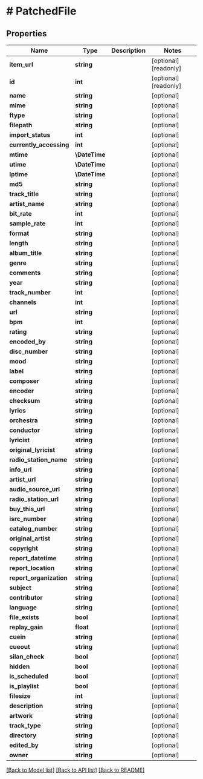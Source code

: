 # # PatchedFile

## Properties

Name | Type | Description | Notes
------------ | ------------- | ------------- | -------------
**item_url** | **string** |  | [optional] [readonly]
**id** | **int** |  | [optional] [readonly]
**name** | **string** |  | [optional]
**mime** | **string** |  | [optional]
**ftype** | **string** |  | [optional]
**filepath** | **string** |  | [optional]
**import_status** | **int** |  | [optional]
**currently_accessing** | **int** |  | [optional]
**mtime** | **\DateTime** |  | [optional]
**utime** | **\DateTime** |  | [optional]
**lptime** | **\DateTime** |  | [optional]
**md5** | **string** |  | [optional]
**track_title** | **string** |  | [optional]
**artist_name** | **string** |  | [optional]
**bit_rate** | **int** |  | [optional]
**sample_rate** | **int** |  | [optional]
**format** | **string** |  | [optional]
**length** | **string** |  | [optional]
**album_title** | **string** |  | [optional]
**genre** | **string** |  | [optional]
**comments** | **string** |  | [optional]
**year** | **string** |  | [optional]
**track_number** | **int** |  | [optional]
**channels** | **int** |  | [optional]
**url** | **string** |  | [optional]
**bpm** | **int** |  | [optional]
**rating** | **string** |  | [optional]
**encoded_by** | **string** |  | [optional]
**disc_number** | **string** |  | [optional]
**mood** | **string** |  | [optional]
**label** | **string** |  | [optional]
**composer** | **string** |  | [optional]
**encoder** | **string** |  | [optional]
**checksum** | **string** |  | [optional]
**lyrics** | **string** |  | [optional]
**orchestra** | **string** |  | [optional]
**conductor** | **string** |  | [optional]
**lyricist** | **string** |  | [optional]
**original_lyricist** | **string** |  | [optional]
**radio_station_name** | **string** |  | [optional]
**info_url** | **string** |  | [optional]
**artist_url** | **string** |  | [optional]
**audio_source_url** | **string** |  | [optional]
**radio_station_url** | **string** |  | [optional]
**buy_this_url** | **string** |  | [optional]
**isrc_number** | **string** |  | [optional]
**catalog_number** | **string** |  | [optional]
**original_artist** | **string** |  | [optional]
**copyright** | **string** |  | [optional]
**report_datetime** | **string** |  | [optional]
**report_location** | **string** |  | [optional]
**report_organization** | **string** |  | [optional]
**subject** | **string** |  | [optional]
**contributor** | **string** |  | [optional]
**language** | **string** |  | [optional]
**file_exists** | **bool** |  | [optional]
**replay_gain** | **float** |  | [optional]
**cuein** | **string** |  | [optional]
**cueout** | **string** |  | [optional]
**silan_check** | **bool** |  | [optional]
**hidden** | **bool** |  | [optional]
**is_scheduled** | **bool** |  | [optional]
**is_playlist** | **bool** |  | [optional]
**filesize** | **int** |  | [optional]
**description** | **string** |  | [optional]
**artwork** | **string** |  | [optional]
**track_type** | **string** |  | [optional]
**directory** | **string** |  | [optional]
**edited_by** | **string** |  | [optional]
**owner** | **string** |  | [optional]

[[Back to Model list]](../../README.md#models) [[Back to API list]](../../README.md#endpoints) [[Back to README]](../../README.md)

